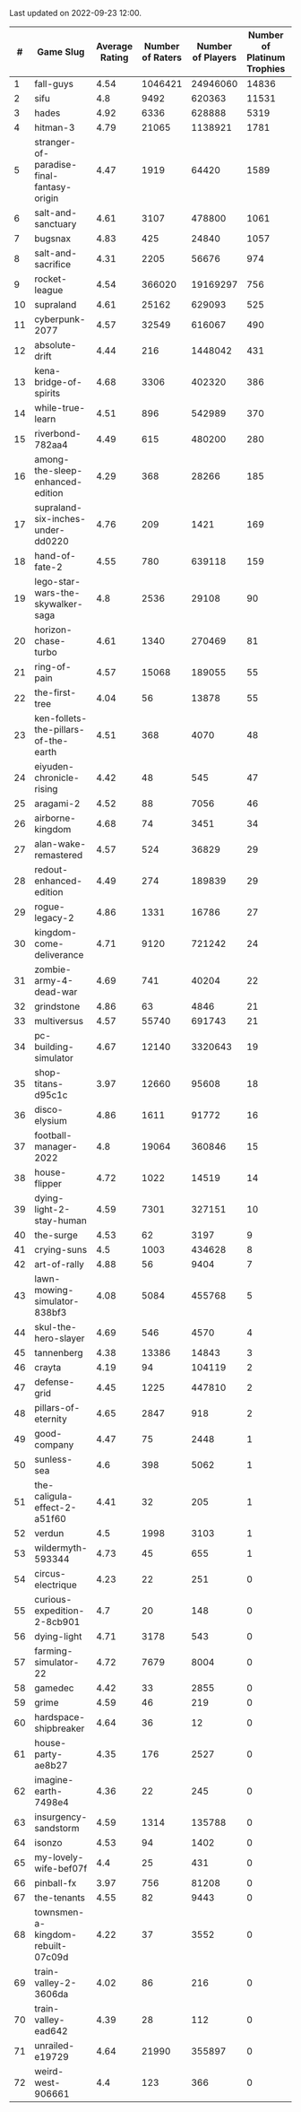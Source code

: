 Last updated on 2022-09-23 12:00.


|#|Game Slug|Average Rating|Number of Raters|Number of Players|Number of Platinum Trophies|Max Rarity (%)|
|---|---|---|---|---|---|---|
|1|fall-guys|4.54|1046421|24946060|14836|90|
|2|sifu|4.8|9492|620363|11531|96|
|3|hades|4.92|6336|628888|5319|89|
|4|hitman-3|4.79|21065|1138921|1781|48|
|5|stranger-of-paradise-final-fantasy-origin|4.47|1919|64420|1589|98|
|6|salt-and-sanctuary|4.61|3107|478800|1061|83|
|7|bugsnax|4.83|425|24840|1057|97|
|8|salt-and-sacrifice|4.31|2205|56676|974|91|
|9|rocket-league|4.54|366020|19169297|756|74|
|10|supraland|4.61|25162|629093|525|100|
|11|cyberpunk-2077|4.57|32549|616067|490|60|
|12|absolute-drift|4.44|216|1448042|431|10|
|13|kena-bridge-of-spirits|4.68|3306|402320|386|94|
|14|while-true-learn|4.51|896|542989|370|93|
|15|riverbond-782aa4|4.49|615|480200|280|69|
|16|among-the-sleep-enhanced-edition|4.29|368|28266|185|45|
|17|supraland-six-inches-under-dd0220|4.76|209|1421|169|99|
|18|hand-of-fate-2|4.55|780|639118|159|72|
|19|lego-star-wars-the-skywalker-saga|4.8|2536|29108|90|98|
|20|horizon-chase-turbo|4.61|1340|270469|81|83|
|21|ring-of-pain|4.57|15068|189055|55|97|
|22|the-first-tree|4.04|56|13878|55|85|
|23|ken-follets-the-pillars-of-the-earth|4.51|368|4070|48|61|
|24|eiyuden-chronicle-rising|4.42|48|545|47|89|
|25|aragami-2|4.52|88|7056|46|92|
|26|airborne-kingdom|4.68|74|3451|34|55|
|27|alan-wake-remastered|4.57|524|36829|29|4|
|28|redout-enhanced-edition|4.49|274|189839|29|40|
|29|rogue-legacy-2|4.86|1331|16786|27|36|
|30|kingdom-come-deliverance|4.71|9120|721242|24|30|
|31|zombie-army-4-dead-war|4.69|741|40204|22|66|
|32|grindstone|4.86|63|4846|21|98|
|33|multiversus|4.57|55740|691743|21|83|
|34|pc-building-simulator|4.67|12140|3320643|19|47|
|35|shop-titans-d95c1c|3.97|12660|95608|18|99|
|36|disco-elysium|4.86|1611|91772|16|28|
|37|football-manager-2022|4.8|19064|360846|15|47|
|38|house-flipper|4.72|1022|14519|14|93|
|39|dying-light-2-stay-human|4.59|7301|327151|10|49|
|40|the-surge|4.53|62|3197|9|94|
|41|crying-suns|4.5|1003|434628|8|65|
|42|art-of-rally|4.88|56|9404|7|95|
|43|lawn-mowing-simulator-838bf3|4.08|5084|455768|5|93|
|44|skul-the-hero-slayer|4.69|546|4570|4|96|
|45|tannenberg|4.38|13386|14843|3|69|
|46|crayta|4.19|94|104119|2|22|
|47|defense-grid|4.45|1225|447810|2|79|
|48|pillars-of-eternity|4.65|2847|918|2|79|
|49|good-company|4.47|75|2448|1|58|
|50|sunless-sea|4.6|398|5062|1|38|
|51|the-caligula-effect-2-a51f60|4.41|32|205|1|98|
|52|verdun|4.5|1998|3103|1|59|
|53|wildermyth-593344|4.73|45|655|1|91|
|54|circus-electrique|4.23|22|251|0|5|
|55|curious-expedition-2-8cb901|4.7|20|148|0|5|
|56|dying-light|4.71|3178|543|0|98|
|57|farming-simulator-22|4.72|7679|8004|0|88|
|58|gamedec|4.42|33|2855|0|59|
|59|grime|4.59|46|219|0|93|
|60|hardspace-shipbreaker|4.64|36|12|0|83|
|61|house-party-ae8b27|4.35|176|2527|0|18|
|62|imagine-earth-7498e4|4.36|22|245|0|66|
|63|insurgency-sandstorm|4.59|1314|135788|0|9|
|64|isonzo|4.53|94|1402|0|64|
|65|my-lovely-wife-bef07f|4.4|25|431|0|99|
|66|pinball-fx|3.97|756|81208|0|87|
|67|the-tenants|4.55|82|9443|0|97|
|68|townsmen-a-kingdom-rebuilt-07c09d|4.22|37|3552|0|0.1|
|69|train-valley-2-3606da|4.02|86|216|0|89|
|70|train-valley-ead642|4.39|28|112|0|79|
|71|unrailed-e19729|4.64|21990|355897|0|39|
|72|weird-west-906661|4.4|123|366|0|73|
